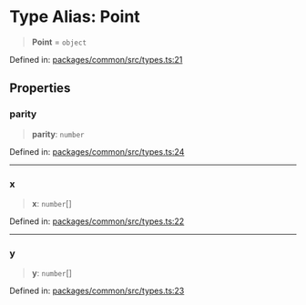 # Type Alias: Point

> **Point** = `object`

Defined in: [packages/common/src/types.ts:21](https://github.com/dcdpr/did-btcr2-js/blob/4a717493e735221d072999f212891939f4de3f23/packages/common/src/types.ts#L21)

## Properties

### parity

> **parity**: `number`

Defined in: [packages/common/src/types.ts:24](https://github.com/dcdpr/did-btcr2-js/blob/4a717493e735221d072999f212891939f4de3f23/packages/common/src/types.ts#L24)

***

### x

> **x**: `number`[]

Defined in: [packages/common/src/types.ts:22](https://github.com/dcdpr/did-btcr2-js/blob/4a717493e735221d072999f212891939f4de3f23/packages/common/src/types.ts#L22)

***

### y

> **y**: `number`[]

Defined in: [packages/common/src/types.ts:23](https://github.com/dcdpr/did-btcr2-js/blob/4a717493e735221d072999f212891939f4de3f23/packages/common/src/types.ts#L23)
